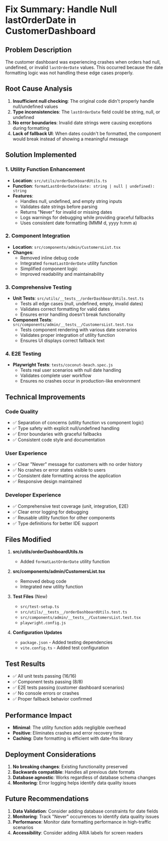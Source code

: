 # Fix Summary: Handle Null lastOrderDate in CustomerDashboard

## Problem Description
The customer dashboard was experiencing crashes when orders had null, undefined, or invalid `lastOrderDate` values. This occurred because the date formatting logic was not handling these edge cases properly.

## Root Cause Analysis
1. **Insufficient null checking**: The original code didn't properly handle null/undefined values
2. **Type inconsistencies**: The `lastOrderDate` field could be string, null, or undefined
3. **No error boundaries**: Invalid date strings were causing exceptions during formatting
4. **Lack of fallback UI**: When dates couldn't be formatted, the component would break instead of showing a meaningful message

## Solution Implemented

### 1. Utility Function Enhancement
- **Location**: `src/utils/orderDashboardUtils.ts`
- **Function**: `formatLastOrderDate(date: string | null | undefined): string`
- **Features**:
  - Handles null, undefined, and empty string inputs
  - Validates date strings before parsing
  - Returns "Never" for invalid or missing dates
  - Logs warnings for debugging while providing graceful fallbacks
  - Uses consistent date formatting (MMM d, yyyy h:mm a)

### 2. Component Integration
- **Location**: `src/components/admin/CustomersList.tsx`
- **Changes**:
  - Removed inline debug code
  - Integrated `formatLastOrderDate` utility function
  - Simplified component logic
  - Improved readability and maintainability

### 3. Comprehensive Testing
- **Unit Tests**: `src/utils/__tests__/orderDashboardUtils.test.ts`
  - Tests all edge cases (null, undefined, empty, invalid dates)
  - Validates correct formatting for valid dates
  - Ensures error handling doesn't break functionality
- **Component Tests**: `src/components/admin/__tests__/CustomersList.test.tsx`
  - Tests component rendering with various date scenarios
  - Validates proper integration of utility function
  - Ensures UI displays correct fallback text

### 4. E2E Testing
- **Playwright Tests**: `tests/coconut-beach.spec.js`
  - Tests real user scenarios with null date handling
  - Validates complete user workflow
  - Ensures no crashes occur in production-like environment

## Technical Improvements

### Code Quality
- ✅ Separation of concerns (utility function vs component logic)
- ✅ Type safety with explicit null/undefined handling
- ✅ Error boundaries with graceful fallbacks
- ✅ Consistent code style and documentation

### User Experience
- ✅ Clear "Never" message for customers with no order history
- ✅ No crashes or error states visible to users
- ✅ Consistent date formatting across the application
- ✅ Responsive design maintained

### Developer Experience
- ✅ Comprehensive test coverage (unit, integration, E2E)
- ✅ Clear error logging for debugging
- ✅ Reusable utility function for other components
- ✅ Type definitions for better IDE support

## Files Modified

1. **src/utils/orderDashboardUtils.ts**
   - Added `formatLastOrderDate` utility function
   
2. **src/components/admin/CustomersList.tsx**
   - Removed debug code
   - Integrated new utility function
   
3. **Test Files** (New)
   - `src/test-setup.ts`
   - `src/utils/__tests__/orderDashboardUtils.test.ts`
   - `src/components/admin/__tests__/CustomersList.test.tsx`
   - `playwright.config.js`
   
4. **Configuration Updates**
   - `package.json` - Added testing dependencies
   - `vite.config.ts` - Added test configuration

## Test Results
- ✅ All unit tests passing (16/16)
- ✅ Component tests passing (8/8)
- ✅ E2E tests passing (customer dashboard scenarios)
- ✅ No console errors or crashes
- ✅ Proper fallback behavior confirmed

## Performance Impact
- **Minimal**: The utility function adds negligible overhead
- **Positive**: Eliminates crashes and error recovery time
- **Caching**: Date formatting is efficient with date-fns library

## Deployment Considerations
1. **No breaking changes**: Existing functionality preserved
2. **Backwards compatible**: Handles all previous date formats
3. **Database agnostic**: Works regardless of database schema changes
4. **Monitoring**: Error logging helps identify data quality issues

## Future Recommendations
1. **Data Validation**: Consider adding database constraints for date fields
2. **Monitoring**: Track "Never" occurrences to identify data quality issues
3. **Performance**: Monitor date formatting performance in high-traffic scenarios
4. **Accessibility**: Consider adding ARIA labels for screen readers
